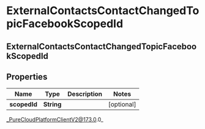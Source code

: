 # ExternalContactsContactChangedTopicFacebookScopedId

## ExternalContactsContactChangedTopicFacebookScopedId

## Properties

|Name | Type | Description | Notes|
|------------ | ------------- | ------------- | -------------|
| **scopedId** | **String** |  | [optional] |



_PureCloudPlatformClientV2@173.0.0_
